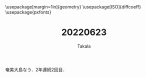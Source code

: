 ﻿---
title: 20220623
yesterday: 20220622
tomorrow: 20220624
days: 909
author: Takala
header-includes:
  - \usepackage[margin=1in]{geometry}
  - \usepackage[ISO]{diffcoeff}
  - \usepackage{pxfonts}
---


奄美大島なう．2年連続2回目．

